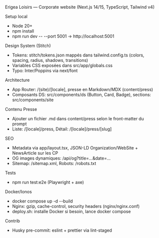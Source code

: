 Erigea Loisirs — Corporate website (Next.js 14/15, TypeScript, Tailwind v4)

Setup local

- Node 20+
- npm install
- npm run dev -- --port 5001 → http://localhost:5001

Design System (Stitch)

- Tokens: stitch/tokens.json mappés dans tailwind.config.ts (colors, spacing, radius, shadows, transitions)
- Variables CSS exposées dans src/app/globals.css
- Typo: Inter/Poppins via next/font

Architecture

- App Router: /(site)/[locale], presse en Markdown/MDX (content/press)
- Composants DS: src/components/ds (Button, Card, Badge), sections: src/components/site

Contenu Presse

- Ajouter un fichier .md dans content/press selon le front-matter du prompt
- Liste: /[locale]/press, Détail: /[locale]/press/[slug]

SEO

- Metadata via app/layout.tsx, JSON-LD Organization/WebSite + NewsArticle sur les CP
- OG images dynamiques: /api/og?title=...&date=...
- Sitemap: /sitemap.xml, Robots: /robots.txt

Tests

- npm run test:e2e (Playwright + axe)

Docker/Ionos

- docker compose up -d --build
- Nginx: gzip, cache-control, security headers (nginx/nginx.conf)
- deploy.sh: installe Docker si besoin, lance docker compose

Contrib

- Husky pre-commit: eslint + prettier via lint-staged
